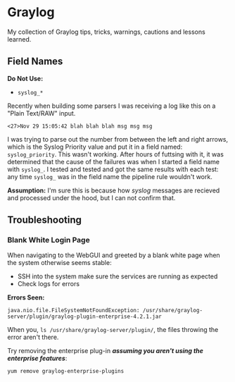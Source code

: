# Graylog

My collection of Graylog tips, tricks, warnings, cautions and lessons learned.

## Field Names

**Do Not Use:**  

- `syslog_*`

Recently when building some parsers I was receiving a log like this on a "Plain Text/RAW" input.  

```text
<27>Nov 29 15:05:42 blah blah blah msg msg msg
```  

I was trying to parse out the number from between the left and right arrows, which is the Syslog Priority value and put it in a field named: `syslog_priority`. This wasn't working. After hours of futtsing with it, it was determined that the cause of the failures was when I started a field name with `syslog_`. I tested and tested and got the same results with each test: any time `syslog_` was in the field name the pipeline rule wouldn't work.

**Assumption:** I'm sure this is because how *syslog* messages are recieved and processed under the hood, but I can not confirm that.

## Troubleshooting

### Blank White Login Page

When navigating to the WebGUI and greeted by a blank white page when the system otherwise seems stable:

- SSH into the system make sure the services are running as expected
- Check logs for errors

**Errors Seen:**

```text
java.nio.file.FileSystemNotFoundException: /usr/share/graylog-server/plugin/graylog-plugin-enterprise-4.2.1.jar
```

When you, `ls /usr/share/graylog-server/plugin/`, the files throwing the error aren't there. 

Try removing the enterprise plug-in ***assuming you aren't using the enterprise features***:

```bash
yum remove graylog-enterprise-plugins
```

